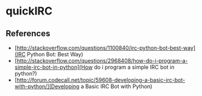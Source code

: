 quickIRC
========

References
----------
* [http://stackoverflow.com/questions/1100840/irc-python-bot-best-way](IRC Python Bot: Best Way)
* [http://stackoverflow.com/questions/2968408/how-do-i-program-a-simple-irc-bot-in-python](How do i program a simple IRC bot in python?)
* [http://forum.codecall.net/topic/59608-developing-a-basic-irc-bot-with-python/](Developing a Basic IRC Bot with Python)

